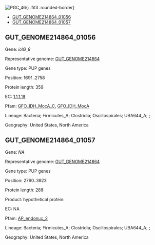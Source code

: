 ![PGC_46](../static/images/Clusters_figure/PGC_46.jpg){: .fit3 .rounded-border}

<ul id="myTab" class="nav nav-tabs">
  <li class="active">
        <a href="#tab1" data-toggle="tab">GUT_GENOME214864_01056</a>
  </li>
<li><a href="#tab2" data-toggle="tab">GUT_GENOME214864_01057</a></li>
</ul>

<div id="myTabContent" class="tab-content">
  <div class="tab-pane fade in active" id="tab1">

<h2 id="GUT_GENOME214864_01056">GUT_GENOME214864_01056</h2>
<p>Gene: <em>iolG_8</em>
<p>Representative genome: <a href="https://www.ebi.ac.uk/metagenomics/genomes/MGYG-HGUT-03220">GUT_GENOME214864</a></p>
<p>Gene type: PUP genes</p>
<p>Position: 1691..2758</p>
<p>Protein length: 356</p>
<p>EC: <a href="https://www.brenda-enzymes.org/enzyme.php?ecno=1.1.1.18">1.1.1.18</a></p>
<p>Pfam: <a href="http://pfam.xfam.org/family/GFO_IDH_MocA_C">GFO_IDH_MocA_C</a>, <a href="http://pfam.xfam.org/family/GFO_IDH_MocA">GFO_IDH_MocA</a></p>
<p>Lineage: Bacteria; Firmicutes_A; Clostridia; Oscillospirales; UBA644_A; ; </p>
<p>Geography: United States, North America</p>
  </div>

  <div class="tab-pane fade" id="tab2">

<h2 id="GUT_GENOME214864_01057">GUT_GENOME214864_01057</h2>
<p>Gene: <em>NA</em></p>
<p>Representative genome: <a href="https://www.ebi.ac.uk/metagenomics/genomes/MGYG-HGUT-03220">GUT_GENOME214864</a></p>
<p>Gene type: PUP genes</p>
<p>Position: 2760..3623</p>
<p>Protein length: 288</p>
<p>Product: hypothetical protein</p>
<p>EC: NA</p>
<p>Pfam: <a href="http://pfam.xfam.org/family/AP_endonuc_2">AP_endonuc_2</a></p>

<p>Lineage: Bacteria; Firmicutes_A; Clostridia; Oscillospirales; UBA644_A; ; </p>
<p>Geography: United States, North America</p>

  </div>
</div>
